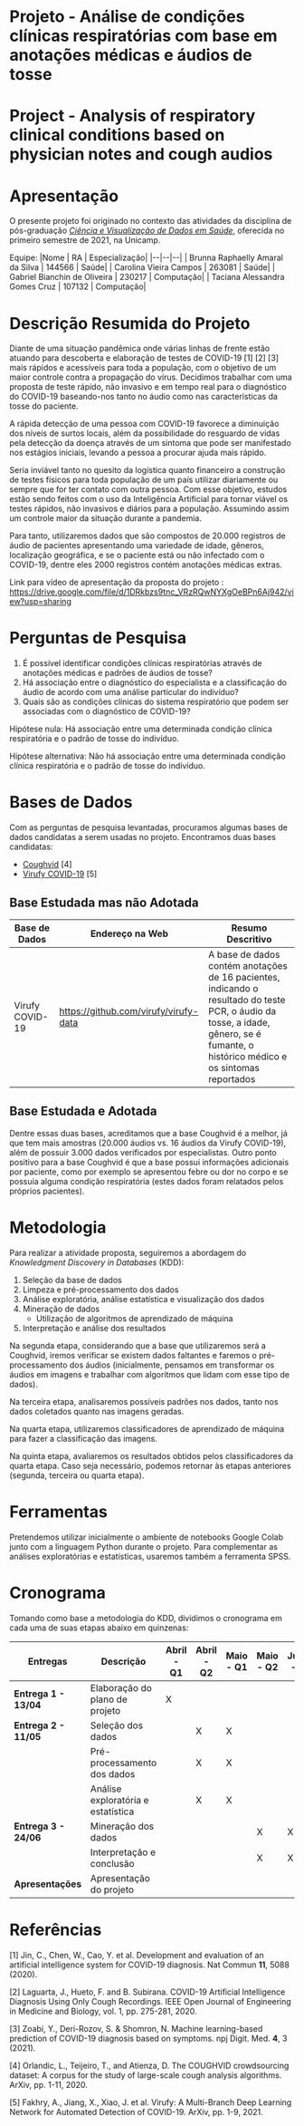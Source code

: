 <!--
# COUGHVID
Projeto que faz parte da disciplina da UNICAMP de Ciência e Visualização de Dados em Saúde.
-->
<!--
#  Análise de condições clínicas respiratórias com base em anotações médicas e áudios de tosse 
-->
<!--
# Projeto - Primeira Entrega
-->
<!--
O objetivo geral do projeto final desta disciplina é realizar a análise de dados relacionados à saúde, para usá-los em uma das seguintes possíveis tarefas: recomendação, estudo de associações, validação de hipóteses, análise exploratória, análise visual, análise comparativa e predição.
-->
<!--
Na primeira entrega do projeto, seu grupo deverá:
-->
<!--
 - Criar um repositório GitHub ou GitLab **público** que será usado ao longo de todo o projeto (o link deverá ser submetido na atividade correspondente no Google Classroom da disciplina);
 - Organizar o repositório segundo a estrutura de diretórios proposta abaixo;
 - Editar arquivo README.md do repositório com a proposta inicial do projeto, segundo modelo descrito a seguir;
 - Disponibilizar vídeo de duração máxima de 3 minutos de apresentação da proposta do projeto. Não é necessário que todos os membros da equipe apareçam ou participem do vídeo.
 -->
<!--
Após a primeira entrega, será agendada (em horário de aula) uma data de arguição da proposta de projeto. É obrigatória a participação de todos os membros durante o momento da arguição da proposta. Durante a arguição, os professores fornecerão feedbacks sobre a proposta e seu grupo poderá tirar dǘvidas sobre o encaminhamento do projeto. 
-->
<!--
# Estrutura do Repositório
-->
<!--
A fim de uniformizar os repositórios de projetos da disciplina, os diretórios de seu repositório deverão ser nomeados e utilizados segundo a estrutura sugerida em [Home - Cookiecutter Data Science](https://drivendata.github.io/cookiecutter-data-science/), na seção "Directory structure".
-->
<!--
Note que nem todos os diretórios ou arquivos serão necessários para todos os projetos. Foque em seguir o padrão para os diretórios que forem necessários. Não crie diretórios que não serão utilizados.
-->
<!--
Seu repositório deverá obrigatoriamente conter o arquivo README.md, arquivo de documentação Markdown, que deverá conter a descrição do projeto conforme orientações a seguir.
-->
<!--
# Editando Arquivo README.md
-->
<!--
	
Este é um guia de como produzir documentação em Markdown. Para entender como criar documentos em Markdown no Github, veja o material/vídeo:
[Guia de Uso do Markdown](https://github.com/mc-unicamp/oficinas/tree/master/docs).
-->
<!--
Vide detalhes sobre o Markdown em: [Mastering Markdown](https://guides.github.com/features/mastering-markdown/).
-->
<!--
E mais especificamente sobre tabelas em: [Organizing information with tables](https://help.github.com/en/articles/organizing-information-with-tables)
-->
<!--
Segue abaixo o modelo de como deve ser apresentado e documentado o projeto. Tudo o que for indicado entre `<...>` indica algo que deve ser substituído pelo indicado. No modelo são colocados exemplos ilustrativos, que serão substituídos pelos do seu projeto.
-->
<!--
Segue abaixo o modelo de como devem ser documentadas as entregas.
> Tudo o que aparecer neste modo de citação se refere algo que deve ser substituído pelo indicado. No modelo são colocados exemplos ilustrativos, que serão substituídos pelos do seu projeto.
-->
<!--
# Modelo para Apresentação do Projeto
-->
# Projeto -  Análise de condições clínicas respiratórias com base em anotações médicas e áudios de tosse
# Project - Analysis of respiratory clinical conditions based on physician notes and cough audios 


# Apresentação

O presente projeto foi originado no contexto das atividades da disciplina de pós-graduação [*Ciência e Visualização de Dados em Saúde*](https://github.com/datasci4health/home), oferecida no primeiro semestre de 2021, na Unicamp.

 Equipe:
 |Nome  | RA | Especialização|
 |--|--|--|
 | Brunna Raphaelly Amaral da Silva   | 144566  | Saúde|
 | Carolina Vieira Campos  | 263081  | Saúde|
 | Gabriel Bianchin de Oliveira  | 230217  | Computação|
 | Taciana Alessandra Gomes Cruz  | 107132  | Computação|


# Descrição Resumida do Projeto
Diante de uma situação pandêmica onde várias linhas de frente estão atuando para  descoberta e elaboração de testes de COVID-19 [1] [2] [3] mais rápidos e acessíveis para toda a população, com o objetivo de um maior controle contra a propagação do vírus. Decidimos trabalhar com uma proposta de teste rápido, não invasivo e em tempo real para o diagnóstico do COVID-19 baseando-nos tanto no áudio como nas características da tosse do paciente.

A rápida detecção de uma pessoa com COVID-19 favorece a diminuição dos níveis de surtos locais, além da possibilidade do resguardo de vidas pela detecção da doença através de um sintoma que pode ser manifestado nos estágios iniciais, levando a pessoa a procurar ajuda mais rápido.

Seria inviável tanto no quesito da logística quanto financeiro a construção de testes físicos para toda população de um país utilizar diariamente ou sempre que for ter contato com outra pessoa. Com esse objetivo, estudos estão sendo feitos com o uso da Inteligência Artificial para tornar viável os testes rápidos, não invasivos e diários para a população. Assumindo assim um controle maior da situação durante a pandemia.

Para tanto, utilizaremos dados que são compostos de 20.000 registros de áudio de pacientes apresentando uma variedade de idade, gêneros, localização geográfica, e se o paciente está ou não infectado com o COVID-19, dentre eles 2000 registros contém anotações médicas extras. 

 
Link para vídeo de apresentação da proposta do projeto : https://drive.google.com/file/d/1DRkbzs9tnc_VRzRQwNYXgOeBPn6Aj942/view?usp=sharing


# Perguntas de Pesquisa
1.	É possível identificar condições clínicas respiratórias através de anotações médicas e padrões de áudios de tosse?  
2.	Há associação entre o diagnóstico do especialista e a classificação do áudio de acordo com uma análise particular do indivíduo?
3.	Quais são as condições clínicas do sistema respiratório que podem ser associadas com o diagnóstico de COVID-19? 

Hipótese nula: Há associação entre uma determinada condição clínica respiratória e o padrão de tosse do indivíduo. 

Hipótese alternativa: Não há associação entre uma determinada condição clínica respiratória e o padrão de tosse do indivíduo. 


# Bases de Dados
Com as perguntas de pesquisa levantadas, procuramos algumas bases de dados candidatas a serem usadas no projeto. Encontramos duas bases candidatas:
* [Coughvid](https://zenodo.org/record/4048312#.YGzbTD9v-Uk) [4]
* [Virufy COVID-19](https://github.com/virufy/virufy-data) [5]

## Base Estudada mas não Adotada
|Base de Dados|Endereço na Web|Resumo Descritivo|
|-|-|-|
|Virufy COVID-19|https://github.com/virufy/virufy-data | A base de dados contém anotações de 16 pacientes, indicando o resultado do teste PCR, o áudio da tosse, a idade, gênero, se é fumante, o histórico médico e os sintomas reportados |

## Base Estudada e Adotada

Dentre essas duas bases, acreditamos que a base Coughvid é a melhor, já que tem mais amostras (20.000 áudios vs. 16 áudios da Virufy COVID-19), além de possuir 3.000 dados verificados por especialistas. Outro ponto positivo para a base Coughvid é que a base possui informações adicionais por paciente, como por exemplo se apresentou febre ou dor no corpo e se possuia alguma condição respiratória (estes dados foram relatados pelos próprios pacientes).
<!-- 
> Elencar bases de dados candidatas a serem utilizadas no projeto. 
-->

# Metodologia
Para realizar a atividade proposta, seguiremos a abordagem do *Knowledgment Discovery in Databases* (KDD):
1. Seleção da base de dados
2. Limpeza e pré-processamento dos dados
3. Análise exploratória, análise estatística e visualização dos dados
4. Mineração de dados
	* Utilização de algoritmos de aprendizado de máquina
5. Interpretação e análise dos resultados

Na segunda etapa, considerando que a base que utilizaremos será a Coughvid, iremos verificar se existem dados faltantes e faremos o pré-processamento dos áudios (inicialmente, pensamos em transformar os áudios em imagens e trabalhar com algoritmos que lidam com esse tipo de dados).

Na terceira etapa, analisaremos possíveis padrões nos dados, tanto nos dados coletados quanto nas imagens geradas.

Na quarta etapa, utilizaremos classificadores de aprendizado de máquina para fazer a classificação das imagens.

Na quinta etapa, avaliaremos os resultados obtidos pelos classificadores da quarta etapa. Caso seja necessário, podemos retornar às etapas anteriores (segunda, terceira ou quarta etapa).
<!--
> Proposta de metodologia incluindo especificação de quais técnicas pretende-se explorar, tais como: aprendizagem de máquina, análise de redes, análise estatística, ou integração de uma ou mais técnicas. Para a primeira entrega, descreva de maneira mais genérica que tipo de abordagem seu grupo pretende realizar.
-->

# Ferramentas
 Pretendemos utilizar inicialmente o ambiente de notebooks Google Colab junto com a linguagem Python durante o projeto. Para complementar as análises exploratórias e estatísticas, usaremos também a ferramenta SPSS.

# Cronograma
<!--
> Proposta de cronograma. Procure estimar quantas semanas serão gastas para cada etapa do projeto.
-->
Tomando como base a metodologia do KDD, dividimos o cronograma em cada uma de suas etapas abaixo em quinzenas:

 |Entregas| Descrição  | Abril - Q1 | Abril - Q2 | Maio - Q1 | Maio - Q2 | Junho - Q1 | Junho - Q2 |
 |--|--|--|--|--|--|--|--|
 | **Entrega 1 - 13/04**|Elaboração do plano de projeto | X ||||||
 | **Entrega 2 - 11/05**|Seleção dos dados || X | X ||||
 | |Pré-processamento dos dados || X | X ||||
 | |Análise exploratória e estatística || X | X ||||
 | **Entrega 3 - 24/06**|Mineração dos dados |||| X | X ||
 | |Interpretação e conclusão |||| X | X ||
 | **Apresentações**|Apresentação do projeto |||||| X |

# Referências

[1] Jin, C., Chen, W., Cao, Y. et al. Development and evaluation of an artificial intelligence system for COVID-19 diagnosis. Nat Commun **11**, 5088 (2020).

[2] Laguarta, J., Hueto, F. and B. Subirana. COVID-19 Artificial Intelligence Diagnosis Using Only Cough Recordings. IEEE Open Journal of Engineering in Medicine and Biology, vol. 1, pp. 275-281, 2020.

[3] Zoabi, Y., Deri-Rozov, S. & Shomron, N. Machine learning-based prediction of COVID-19 diagnosis based on symptoms. npj Digit. Med. **4**, 3 (2021). 

[4] Orlandic, L., Teijeiro, T., and Atienza, D. The COUGHVID crowdsourcing dataset: A corpus for the study of large-scale cough analysis algorithms. ArXiv, pp. 1-11, 2020.

[5] Fakhry, A., Jiang, X., Xiao, J. et al. Virufy: A Multi-Branch Deep Learning Network for Automated Detection of COVID-19. ArXiv, pp. 1-9, 2021.
<!--
1- https://www.nature.com/articles/s41467-020-18685-1

2- https://ieeexplore.ieee.org/document/9208795

3- https://www.nature.com/articles/s41746-020-00372-6
-->
